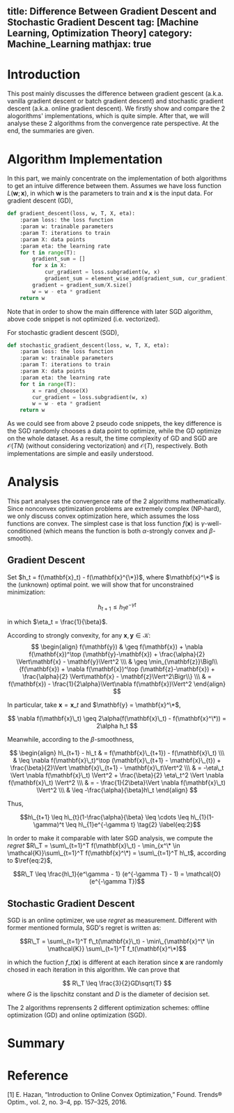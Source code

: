title: Difference Between Gradient Descent and Stochastic Gradient Descent
tag: [Machine Learning, Optimization Theory]
category: Machine_Learning
mathjax: true
---

# Introduction
This post mainly discusses the difference between gradient gescent (a.k.a. vanilla gradient descent or batch gradient descent) and stochastic gradient descent (a.k.a. online gradient descent). We firstly show and compare the 2 alogorithms' implementations, which is quite simple. After that, we will analyse these 2 algorithms from the convergence rate perspective. At the end, the summaries are given.
<!-- more -->

# Algorithm Implementation
In this part, we mainly concentrate on the implementation of both algorithms to get an intuive difference between them. Assumes we have loss function $L(\mathbf{w}; \mathbf{x})$, in which $\mathbf{w}$ is the parameters to train and $\mathbf{x}$ is the input data.
For gradient descent (GD),
```python
def gradient_descent(loss, w, T, X, eta):
    :param loss: the loss function
    :param w: trainable parameters
    :param T: iterations to train
    :param X: data points
    :param eta: the learning rate
    for t in range(T):
        gradient_sum = []
        for x in X:
            cur_gradient = loss.subgradient(w, x)
            gradient_sum = element_wise_add(gradient_sum, cur_gradient)
        gradient = gradient_sum/X.size()
        w = w - eta * gradient
    return w
```
Note that in order to show the main difference with later SGD algorithm, above code snippet is not optimized (i.e. vectorized).

For stochastic gradient descent (SGD), 
```python
def stochastic_gradient_descent(loss, w, T, X, eta):
    :param loss: the loss function
    :param w: trainable parameters
    :param T: iterations to train
    :param X: data points
    :param eta: the learning rate
    for t in range(T):
        x = rand_choose(X)
        cur_gradient = loss.subgradient(w, x)
        w = w - eta * gradient
    return w
```
As we could see from above 2 pseudo code snippets, the key difference is the SGD randomly chooses a data point to optimize, while the GD optimize on the whole dataset. As a result, the time complexity of GD and SGD are $\mathcal{O}(TN)$
(without considering vectorization) and $\mathcal{O}(T)$, respectively. Both implementations are simple and easily understood. 

# Analysis
This part analyses the convergence rate of the 2 algorithms mathematically. Since nonconvex optimization problems are extremely complex (NP-hard), we only discuss convex optimization here, which assumes the loss functions are convex.
The simplest case is that loss function $f(\mathbf{x})$ is $\gamma$-well-conditioned (which means the function is both $\alpha$-strongly convex and $\beta$-smooth).

## Gradient Descent
Set $h_t = f(\mathbf{x}_t) - f(\mathbf{x}^{\*})$, where $\mathbf{x}^\*$ is the (unknown) optimal point. we will show that for unconstrained minimization: 

$$h_{t+1} \leq h_{1}e^{-\gamma t}$$

in which $\eta_t = \frac{1}{\beta}$.

According to strongly convexity, for any $\mathbf{x}, \mathbf{y} \in \mathcal{K}$:
$$
\begin{align}
f(\mathbf{y}) & \geq f(\mathbf{x}) + \nabla f(\mathbf{x})^\top (\mathbf{y}-\mathbf{x}) + \frac{\alpha}{2} \Vert\mathbf{x} - \mathbf{y}\Vert^2 \\\
& \geq \min_{\mathbf{z}}\Bigl\\{f(\mathbf{x}) + \nabla f(\mathbf{x})^\top (\mathbf{z}-\mathbf{x}) + \frac{\alpha}{2} \Vert\mathbf{x} - \mathbf{z}\Vert^2\Bigr\\} \\\
& = f(\mathbf{x}) - \frac{1}{2\alpha}\Vert\nabla f(\mathbf{x})\Vert^2
\end{align}
$$

In particular, take $\mathbf{x} = \mathbf{x}\_t$ and $\mathbf{y} = \mathbf{x}^\*$,

$$
\nabla f(\mathbf{x}\_t) \geq 2\alpha(f(\mathbf{x}\_t) - f(\mathbf{x}^\*)) = 2\alpha h_t
$$

Meanwhile, according to the $\beta$-smoothness,

$$
\begin{align}
h\_{t+1} - h\_t & = f(\mathbf{x}\_{t+1}) - f(\mathbf{x}\_t) \\\
& \leq \nabla f(\mathbf{x}\_t)^\top (\mathbf{x}\_{t+1} - \mathbf{x}\_{t}) + \frac{\beta}{2}\Vert \mathbf{x}\_{t+1} - \mathbf{x}\_t\Vert^2 \\\
& = -\eta\_t \Vert \nabla f(\mathbf{x}\_t) \Vert^2 + \frac{\beta}{2} \eta\_t^2 \Vert \nabla f(\mathbf{x}\_t) \Vert^2 \\\
& = - \frac{1}{2\beta}\Vert \nabla f(\mathbf{x}\_t) \Vert^2 \\\
& \leq -\frac{\alpha}{\beta}h\_t
\end{align}
$$

Thus,

$$h\_{t+1} \leq h\_{t}(1-\frac{\alpha}{\beta} \leq \cdots \leq h\_{1}(1-\gamma)^t \leq h\_{1}e^{-\gamma t} \tag{2} \label{eq:2}$$

In order to make it comparable with later SGD analysis, we compute the *regret* $R\_T = \sum\_{t=1}^T f(\mathbf{x}\_t) - \min_{x^\* \in \mathcal{K}}\sum\_{t=1}^T f(\mathbf{x}^\*) = \sum\_{t=1}^T h\_t$, according to $\ref{eq:2}$, 

$$R\_T \leq \frac{h\_1}{e^\gamma - 1} (e^{-\gamma T} - 1) = \mathcal{O}(e^{-\gamma T})$$


## Stochastic Gradient Descent
SGD is an online optimizer, we use *regret* as measurement. Different with former mentioned formula, SGD's regret is written as:

$$R\_T = \sum\_{t=1}^T f\_t(\mathbf{x}\_t) - \min\_{\mathbf{x}^\* \in \mathcal{K}} \sum\_{t=1}^T f_t(\mathbf{x}^\*)$$

in which the fuction $f\_t({\mathbf{x}})$ is different at each iteration since $\mathbf{x}$ are randomly chosed in each iteration in this algorithm. We can prove that 

$$
R\_T \leq \frac{3}{2}GD\sqrt{T}
$$
where $G$ is the lipschitz constant and $D$ is the diameter of decision set.

The 2 algorithms reprensents 2 different optimization schemes: offline optimization (GD) and online optimization (SGD).


# Summary

# Reference
[1] E. Hazan, “Introduction to Online Convex Optimization,” Found. Trends® Optim., vol. 2, no. 3–4, pp. 157–325, 2016.